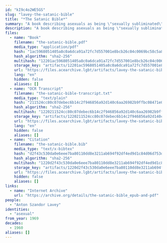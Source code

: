 ```yaml
---
id: "kI9c4o2WE5GS"
slug: "lavey-the-satanic-bible"
title: "*The Satanic Bible*"
summary: "A book describing asexuals as being \"sexually subliminated\" by non-sexual interests"
description: "A book describing asexuals as being \"sexually subliminated\" by non-sexual interests and favoring those over sex"
files:
  - name: "Book"
    filename: "the-satanic-bible.pdf"
    media_type: "application/pdf"
    hash: "1ac5968051405a8c0a6dca91a72fc7d557001e8bcb26c04c0069bc58c5a8f7dc"
    hash_algorithm: "sha2-256"
    multihash: "12201ac5968051405a8c0a6dca91a72fc7d557001e8bcb26c04c0069bc58c5a8f7dc"
    storage_key: "artifacts/12201ac5968051405a8c0a6dca91a72fc7d557001e8bcb26c04c0069bc58c5a8f7dc"
    url: "https://files.acearchive.lgbt/artifacts/lavey-the-satanic-bible/the-satanic-bible.pdf"
    lang: "en"
    hidden: false
    aliases: []
  - name: "OCR Transcript"
    filename: "the-satanic-bible-transcript.txt"
    media_type: "text/plain"
    hash: "211524cc80c07debec6b14c2f946856a92d140c6aa26982b9ffbc08471e07c62"
    hash_algorithm: "sha2-256"
    multihash: "1220211524cc80c07debec6b14c2f946856a92d140c6aa26982b9ffbc08471e07c62"
    storage_key: "artifacts/1220211524cc80c07debec6b14c2f946856a92d140c6aa26982b9ffbc08471e07c62"
    url: "https://files.acearchive.lgbt/artifacts/lavey-the-satanic-bible/the-satanic-bible-transcript.txt"
    lang: "en"
    hidden: false
    aliases: []
  - name: "Citation"
    filename: "the-satanic-bible.bib"
    media_type: "text/x-bibtex"
    hash: "d2f43c530da0e6eee7ba80110dd8e3211ab694f92df4ed9d1c84d06d753d9e9f"
    hash_algorithm: "sha2-256"
    multihash: "1220d2f43c530da0e6eee7ba80110dd8e3211ab694f92df4ed9d1c84d06d753d9e9f"
    storage_key: "artifacts/1220d2f43c530da0e6eee7ba80110dd8e3211ab694f92df4ed9d1c84d06d753d9e9f"
    url: "https://files.acearchive.lgbt/artifacts/lavey-the-satanic-bible/the-satanic-bible.bib"
    hidden: false
    aliases: []
links:
  - name: "Internet Archive"
    url: "https://archive.org/details/the-satanic-bible_epub-and-pdf"
people:
  - "Anton Szandor Lavey"
identities:
  - "asexual"
from_year: 1969
decades:
  - 1960
aliases: []
---
```

